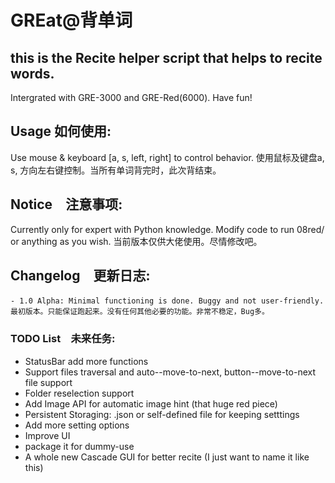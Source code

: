 # GREat@背单词
## this is the Recite helper script that helps to recite words.

Intergrated with GRE-3000 and GRE-Red(6000). Have fun!

## Usage    如何使用:
Use mouse & keyboard [a, s, left, right] to control behavior.
使用鼠标及键盘a, s, 方向左右键控制。当所有单词背完时，此次背结束。

## Notice　注意事项:
Currently only for expert with Python knowledge. Modify code to run 08red/ or anything as you wish.
当前版本仅供大佬使用。尽情修改吧。

## Changelog　更新日志:
    - 1.0 Alpha: Minimal functioning is done. Buggy and not user-friendly.　最初版本。只能保证跑起来。没有任何其他必要的功能。非常不稳定，Bug多。


### TODO List　未来任务:
- StatusBar add more functions
- Support files traversal and auto--move-to-next, button--move-to-next file support
- Folder reselection support 
- Add Image API for automatic image hint (that huge red piece)
- Persistent Storaging: .json or self-defined file for keeping setttings 
- Add more setting options 
- Improve UI
- package it for dummy-use
- A whole new Cascade GUI for better recite (I just want to name it like this)
